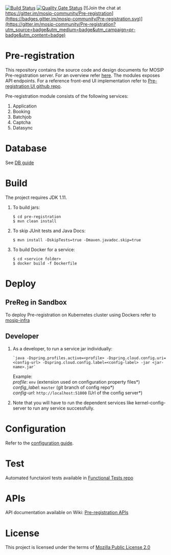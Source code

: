 [![Build Status](https://travis-ci.org/mosip/pre-registration.svg?branch=master)](https://travis-ci.org/mosip/pre-registration)
[![Quality Gate Status](https://sonarcloud.io/api/project_badges/measure?project=mosip_pre-registration&metric=alert_status)](https://sonarcloud.io/dashboard?id=mosip_pre-registration)
[![Join the chat at https://gitter.im/mosip-community/Pre-registration](https://badges.gitter.im/mosip-community/Pre-registration.svg)](https://gitter.im/mosip-community/Pre-registration?utm_source=badge&utm_medium=badge&utm_campaign=pr-badge&utm_content=badge)

# Pre-registration 
This repository contains the source code and design documents for MOSIP Pre-registration server.  For an overview refer [here](https://docs.mosip.io/1.2.0/modules/pre-registration).  The modules exposes API endpoints. For a reference front-end UI implementation refer to [Pre-registration UI github repo](https://github.com/mosip/pre-registration-ui/tree/1.2.0-rc2).

Pre-registration module consists of the following services:
1. Application
2. Booking
3. Batchjob
4. Captcha
5. Datasync

# Database

See [DB guide](db_scripts/README.md)

# Build
The project requires JDK 1.11. 
1. To build jars:
    ```
    $ cd pre-registration
    $ mvn clean install 
    ```
1. To skip JUnit tests and Java Docs:
    ```
    $ mvn install -DskipTests=true -Dmaven.javadoc.skip=true
    ```
1. To build Docker for a service:
    ```
    $ cd <service folder>
    $ docker build -f Dockerfile
    ```

# Deploy

## PreReg in Sandbox
To deploy Pre-registration on Kubernetes cluster using Dockers refer to [mosip-infra](https://github.com/mosip/mosip-infra/tree/1.2.0-rc2/deployment/v3)

## Developer

1. As a developer, to run a service jar individually:
    ```
    `java -Dspring.profiles.active=<profile> -Dspring.cloud.config.uri=<config-url> -Dspring.cloud.config.label=<config-label> -jar <jar-name>.jar`
    ```
    Example:  
        _profile_: `env` (extension used on configuration property files*)    
        _config_label_: `master` (git branch of config repo*)  
        _config-url_: `http://localhost:51000` (Url of the config server*)  
	
1. Note that you will have to run the dependent services like kernel-config-server to run any service successfully.    

# Configuration
Refer to the [configuration guide](docs/configuration.md).

# Test
Automated functaionl tests available in [Functional Tests repo](https://github.com/mosip/mosip-functional-tests)

# APIs
API documentation available on Wiki: [Pre-registration APIs]()

# License
This project is licensed under the terms of [Mozilla Public License 2.0](https://github.com/mosip/mosip-platform/blob/master/LICENSE)

